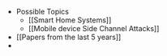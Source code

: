 - Possible Topics
	- [[Smart Home Systems]]
	- [[Mobile device Side Channel Attacks]]
- [[Papers from the last 5 years]]
-